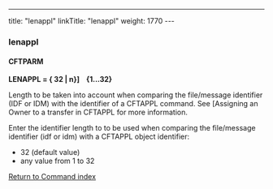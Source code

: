 ---
title: "lenappl"
linkTitle: "lenappl"
weight: 1770
--- <span id="lenappl"></span>

### lenappl

#### CFTPARM

****LENAPPL = { 32
&#124; n}]    {1...32}****

Length to be taken into account when comparing the file/message identifier
(IDF or IDM) with the identifier of a CFTAPPL command. See [Assigning
an Owner to a transfer in CFTAPPL for more
information.

Enter the identifier length to to be used when comparing the file/message
identifier (idf or idm)
with a CFTAPPL object identifier:

- 32
    (default value)
- any
    value from 1 to 32

[Return to Command index](../../)
